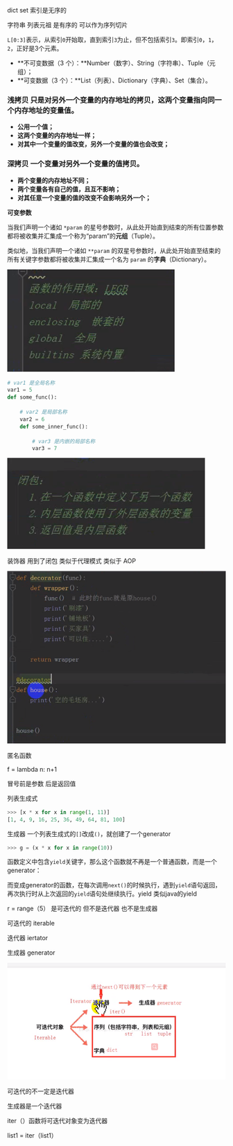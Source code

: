 dict set 索引是无序的

字符串 列表元祖 是有序的 可以作为序列切片

`L[0:3]`表示，从索引`0`开始取，直到索引`3`为止，但不包括索引`3`。即索引`0`，`1`，`2`，正好是3个元素。





- **不可变数据（3 个）：**Number（数字）、String（字符串）、Tuple（元组）；
- **可变数据（3 个）：**List（列表）、Dictionary（字典）、Set（集合）。



### 浅拷贝   只是对另外一个变量的内存地址的拷贝，这两个变量指向同一个内存地址的变量值。

- **公用一个值；**
- **这两个变量的内存地址一样；**
- **对其中一个变量的值改变，另外一个变量的值也会改变；**



### 深拷贝 一个变量对另外一个变量的值拷贝。

- **两个变量的内存地址不同；**
- **两个变量各有自己的值，且互不影响；**
- **对其任意一个变量的值的改变不会影响另外一个；**



**可变参数**

当我们声明一个诸如 `*param` 的星号参数时，从此处开始直到结束的所有位置参数都将被收集并汇集成一个称为“param”的**元组**（Tuple）。

类似地，当我们声明一个诸如 `**param` 的双星号参数时，从此处开始直至结束的所有关键字参数都将被收集并汇集成一个名为 `param` 的**字典**（Dictionary）。

![image-20200701165527067](python.assets/image-20200701165527067.png)

```python
# var1 是全局名称
var1 = 5
def some_func():
 
    # var2 是局部名称
    var2 = 6
    def some_inner_func():
 
        # var3 是内嵌的局部名称
        var3 = 7
```





![image-20200701171715891](python.assets/image-20200701171715891.png)



装饰器 用到了闭包 类似于代理模式 类似于 AOP

![image-20200701190540266](python.assets/image-20200701190540266.png)



匿名函数  

f = lambda n: n+1  

冒号前是参数 后是返回值







列表生成式

```python
>>> [x * x for x in range(1, 11)]
[1, 4, 9, 16, 25, 36, 49, 64, 81, 100]
```



生成器 一个列表生成式的`[]`改成`()`，就创建了一个generator

```python
>>> g = (x * x for x in range(10))
```

函数定义中包含`yield`关键字，那么这个函数就不再是一个普通函数，而是一个generator：

而变成generator的函数，在每次调用`next()`的时候执行，遇到`yield`语句返回，再次执行时从上次返回的`yield`语句处继续执行。yield 类似java的yield



r = range（5）  是可迭代的 但不是迭代器 也不是生成器





可迭代的 iterable

迭代器 iertator

生成器 generator

![image-20200701201532813](python.assets/image-20200701201532813.png)

可迭代的不一定是迭代器

生成器是一个迭代器



iter（）函数将可迭代对象变为迭代器

list1 = iter（list1）





